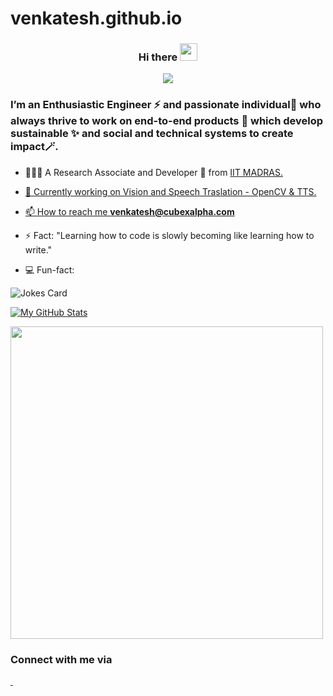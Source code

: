 # venkatesh.github.io
<h3 align ="center">
    Hi there <img src="https://media.giphy.com/media/hvRJCLFzcasrR4ia7z/giphy.gif" width="28">
   
   </h3>
   
   <div align="center">
   <img src ="https://readme-typing-svg.herokuapp.com?lines=Welcome+to+My+Profile!+%F0%9F%98%80" ></div>
   
   <h3 align="left">I’m an Enthusiastic Engineer ⚡ and passionate individual🧩 who always thrive to work on end-to-end products 🔎 which develop sustainable ✨ and social and technical systems to create impact🪄.  </a></h3>
   
   - 👨🏾‍💻 A Research Associate and Developer 📖 from <a href="https://www.youtube.com/watch?v=zg9M_65pW3k">IIT MADRAS.

   - 🤖 Currently working on Vision and Speech Traslation - OpenCV & TTS.
     
   - 📫 How to reach me **venkatesh@cubexalpha.com**
   
   - ⚡ Fact: "Learning how to code is slowly becoming like learning how to write."
   
   - 💻 Fun-fact:
   
   ![Jokes Card](https://readme-jokes.vercel.app/api)
      
   [![My GitHub Stats](https://github-readme-stats.vercel.app/api/?username=muskan2532150&count_private=true&theme=tokyonight&showicons=true)]()
   
   <a href="https://github.com/venkatesh19v/">
     <img align="center" src="https://github-readme-stats.vercel.app/api/top-langs/?username=venkatesh19v&layout=compact&langs_count=9&show_icons=true&theme=prussian&hide_border=true&text_color=ffffff" width="500" />
   </a>
   
   ### Connect with me via 
   
   <p align="left">
   <a href="https://twitter.com/itsmevenky_">    
    <img src="https://img.shields.io/badge/Twitter-1DA1F2?style=for-the-badge&logo=twitter&logoColor=white" alt="" />
    </a>
   <a href="https://www.linkedin.com/in/venkatesh19v/">  
      <img src="https://img.shields.io/badge/LinkedIn-0077B5?style=for-the-badge&logo=linkedin&logoColor=white" alt="" /> 
    </a>
   </p> 
